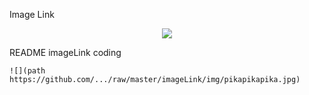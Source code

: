 Image Link

<div align=center>
    
![](https://github.com/creativeCodingART2210Fall2019Section2/creativeCodingSyllabus/raw/master/imageLink/img/pikapikapika.jpg)

<div align=left>
    
README imageLink coding
    
    ![](path https://github.com/.../raw/master/imageLink/img/pikapikapika.jpg)
